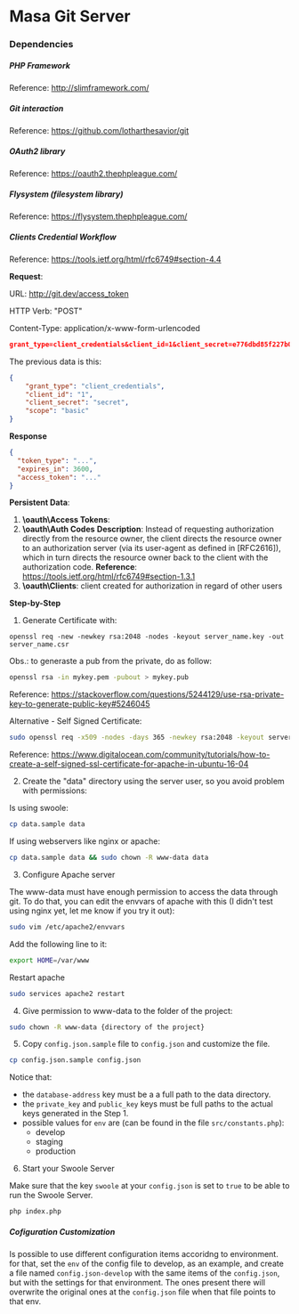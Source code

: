 # Masa Git Server

### Dependencies

##### PHP Framework

Reference: http://slimframework.com/

##### Git interaction

Reference: https://github.com/lotharthesavior/git

##### OAuth2 library

Reference: https://oauth2.thephpleague.com/

##### Flysystem (filesystem library)

Reference: https://flysystem.thephpleague.com/

##### Clients Credential Workflow

Reference: https://tools.ietf.org/html/rfc6749#section-4.4

**Request**:

URL: http://git.dev/access_token

HTTP Verb: "POST"

Content-Type: application/x-www-form-urlencoded
```json
grant_type=client_credentials&client_id=1&client_secret=e776dbd85f227b0f6851d10eb76cdb04903b9632&scope=basic
```
The previous data is this:
```json
{
	"grant_type": "client_credentials",
	"client_id": "1",
	"client_secret": "secret",
	"scope": "basic"
}
```

**Response**
```json
{
  "token_type": "...",
  "expires_in": 3600,
  "access_token": "..."
}
```
**Persistent Data**:
1. **\oauth\Access Tokens**: 
2. **\oauth\Auth Codes**
**Description**: Instead of requesting authorization directly from the resource owner, the client directs the resource owner to an authorization server (via its user-agent as defined in [RFC2616]), which in turn directs the resource owner back to the client with the authorization code.
**Reference**: https://tools.ietf.org/html/rfc6749#section-1.3.1 
3. **\oauth\Clients**: client created for authorization in regard of other users
 
**Step-by-Step**

1. Generate Certificate with:

```ssh
openssl req -new -newkey rsa:2048 -nodes -keyout server_name.key -out server_name.csr
```

Obs.: to generaste a pub from the private, do as follow:

```sh
openssl rsa -in mykey.pem -pubout > mykey.pub
```
Reference: https://stackoverflow.com/questions/5244129/use-rsa-private-key-to-generate-public-key#5246045

Alternative - Self Signed Certificate:
```sh
sudo openssl req -x509 -nodes -days 365 -newkey rsa:2048 -keyout server_name.key -out server_name.crt
```
Reference: https://www.digitalocean.com/community/tutorials/how-to-create-a-self-signed-ssl-certificate-for-apache-in-ubuntu-16-04

2. Create the "data" directory using the server user, so you avoid problem with permissions:

Is using swoole:

```sh
cp data.sample data
```

If using webservers like nginx or apache:

```sh
cp data.sample data && sudo chown -R www-data data
```

3. Configure Apache server

The www-data must have enough permission to access the data through git.
To do that, you can edit the envvars of apache with this (I didn't test 
using nginx yet, let me know if you try it out):

```sh
sudo vim /etc/apache2/envvars
```

Add the following line to it:
```sh
export HOME=/var/www
```

Restart apache
```sh
sudo services apache2 restart
```

4. Give permission to www-data to the folder of the project:

```sh
sudo chown -R www-data {directory of the project}
```

5. Copy `config.json.sample` file to `config.json` and customize the file.

```sh
cp config.json.sample config.json
```

Notice that:

- the `database-address` key must be a a full path to the data directory.
- the `private_key` and `public_key` keys must be full paths to the actual keys generated in the Step 1.
- possible values for `env` are (can be found in the file `src/constants.php`):
  - develop
  - staging
  - production

6. Start your Swoole Server

Make sure that the key `swoole` at your `config.json` is set to `true` to be able to run the Swoole Server.

```sh
php index.php
```

##### Cofiguration Customization

Is possible to use different configuration items accoridng to environment. for that, set the `env` of the config file to develop, as an example, and create a file named `config.json-develop` with the same items of the `config.json`, but with the settings for that environment. The ones present there will overwrite the original ones at the `config.json` file when that file points to that env.